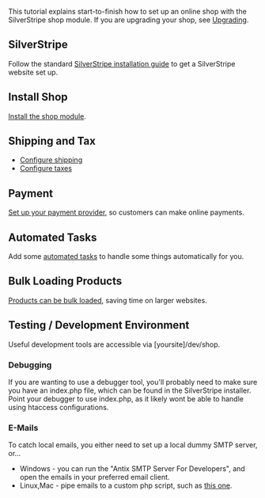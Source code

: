 This tutorial explains start-to-finish how to set up an online shop with the SilverStripe shop module. If you are upgrading your shop, see [Upgrading](Getting_Set_Up/Upgrading).

## SilverStripe

Follow the standard [SilverStripe installation guide](http://doc.silverstripe.org/framework/en/installation/) to get a SilverStripe website set up.

## Install Shop

[Install the shop module](Getting_Set_Up/Installation).

## Shipping and Tax

 * [Configure shipping](Getting_Set_Up/Shipping)
 * [Configure taxes](Getting_Set_Up/Tax)

## Payment

[Set up your payment provider](Getting_Set_Up/Payment), so customers can make online payments.

## Automated Tasks

Add some [automated tasks](Getting_Set_Up/Tasks) to handle some things automatically for you.

## Bulk Loading Products

[Products can be bulk loaded](Getting_Set_Up/Bulk_Loading), saving time on larger websites.

## Testing / Development Environment
Useful development tools are accessible via [yoursite]/dev/shop.

### Debugging

If you are wanting to use a debugger tool, you'll probably need to make sure you have an index.php file, which can be found in the SilverStripe installer. Point your debugger to use index.php, as it likely wont be able to handle using htaccess configurations.

### E-Mails

To catch local emails, you either need to set up a local dummy SMTP server, or...

 * Windows - you can run the "Antix SMTP Server For Developers", and open the emails in your preferred email client.
 * Linux,Mac - pipe emails to a custom php script, such as [this one](http://blogs.bigfish.tv/adam/2009/12/03/setup-a-testing-mail-server-using-php-on-mac-os-x/).